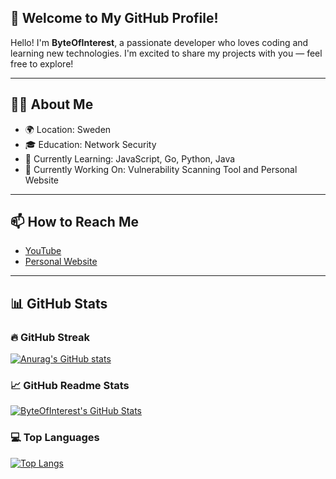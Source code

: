 ## 👋 Welcome to My GitHub Profile!

Hello! I'm **ByteOfInterest**, a passionate developer who loves coding and learning new technologies. I'm excited to share my projects with you — feel free to explore!

---

## 🧑‍💻 About Me

- 🌍 Location: Sweden  
- 🎓 Education: Network Security  
- 🌱 Currently Learning: JavaScript, Go, Python, Java  
- 🔭 Currently Working On: Vulnerability Scanning Tool and Personal Website  

---

## 📫 How to Reach Me
- [YouTube](#)
- [Personal Website](#)

---

## 📊 GitHub Stats

### 🔥 GitHub Streak
[![Anurag's GitHub stats](https://github-readme-stats.vercel.app/api?username=ByteOfInterest)](https://github.com/anuraghazra/github-readme-stats)

### 📈 GitHub Readme Stats
[![ByteOfInterest's GitHub Stats](https://github-readme-stats.vercel.app/api?username=ByteOfInterest&show_icons=true&theme=vue-dark&hide_border=false)](https://github.com/anuraghazra/github-readme-stats)

### 💻 Top Languages
[![Top Langs](https://github-readme-stats.vercel.app/api/top-langs/?username=ByteOfInterest&layout=compact&theme=vue-dark&hide_border=false)](https://github.com/anuraghazra/github-readme-stats)

<!--
**ByteOfInterest/ByteOfInterest** is a ✨ _special_ ✨ repository because its `README.md` (this file) appears on your GitHub profile.

Here are some ideas to get you started:

- 🔭 I’m currently working on ...
- 🌱 I’m currently learning ...
- 👯 I’m looking to collaborate on ...
- 🤔 I’m looking for help with ...
- 💬 Ask me about ...
- 📫 How to reach me: ...
- 😄 Pronouns: ...
- ⚡ Fun fact: ...
-->
